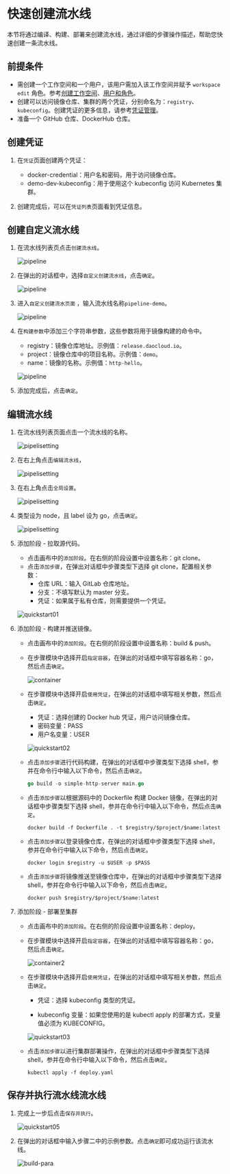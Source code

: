 # 快速创建流水线

本节将通过编译、构建、部署来创建流水线，通过详细的步骤操作描述，帮助您快速创建一条流水线。

## 前提条件

- 需创建一个工作空间和一个用户，该用户需加入该工作空间并赋予 `workspace edit` 角色。参考[创建工作空间](../../ghippo/04UserGuide/02Workspace/workspaces.md)、[用户和角色](../../ghippo/04UserGuide/01access-control/user.md)。
- 创建可以访问镜像仓库、集群的两个凭证，分别命名为：`registry`、`kubeconfig`。创建凭证的更多信息，请参考[凭证管理](../03UserGuide/Pipeline/Credential.md)。
- 准备一个 GitHub 仓库、DockerHub 仓库。

## 创建凭证

1. 在`凭证`页面创建两个凭证：

    - docker-credential：用户名和密码，用于访问镜像仓库。
    - demo-dev-kubeconfig：用于使用这个 kubeconfig 访问 Kubernetes 集群。

2. 创建完成后，可以在`凭证列表`页面看到凭证信息。

## 创建自定义流水线

1. 在流水线列表页点击`创建流水线`。

    ![pipeline](../images/pipelin01.png)

2. 在弹出的对话框中，选择`自定义创建流水线`，点击`确定`。

    ![pipeline](../images/pipelin02.png)

3. 进入`自定义创建流水页面` ，输入流水线名称`pipeline-demo`。

    ![pipeline](../images/pipelin03.png)

4. 在`构建参数`中添加三个字符串参数，这些参数将用于镜像构建的命令中。

    - registry：镜像仓库地址。示例值：`release.daocloud.io`。
    - project：镜像仓库中的项目名称。示例值：`demo`。
    - name：镜像的名称。示例值：`http-hello`。

    ![pipeline](../images/pipelin04.png)

5. 添加完成后，点击`确定`。

## 编辑流水线

1. 在流水线列表页面点击一个流水线的名称。

    ![pipelisetting](../images/editpipe01.png)

2. 在右上角点击`编辑流水线`，

    ![pipelisetting](../images/editpipe02.png)

3. 在右上角点击`全局设置`。

    ![pipelisetting](../images/editpipe03.png)

4. 类型设为 node，且 label 设为 go，点击`确定`。

    ![pipelisetting](../images/editpipe04.png)

5. 添加阶段 - 拉取源代码。

    - 点击画布中的`添加阶段`。在右侧的阶段设置中设置名称：git clone。
    - 点击`添加步骤`，在弹出对话框中步骤类型下选择 git clone，配置相关参数：
        - 仓库 URL：输入 GitLab 仓库地址。
        - 分支：不填写默认为 master 分支。
        - 凭证：如果属于私有仓库，则需要提供一个凭证。

    ![quickstart01](../images/quickstart01.png)

6. 添加阶段 - 构建并推送镜像。

    - 点击画布中的`添加阶段`。在右侧的阶段设置中设置名称：build & push。

    - 在步骤模块中选择开启`指定容器`，在弹出的对话框中填写容器名称：go，然后点击`确定`。

        ![container](../images/container.png)

    - 在步骤模块中选择开启`使用凭证`，在弹出的对话框中填写相关参数，然后点击`确定`。

        - 凭证：选择创建的 Docker hub 凭证，用户访问镜像仓库。
        - 密码变量：PASS
        - 用户名变量：USER

        ![quickstart02](../images/quickstart02.png)

    - 点击`添加步骤`进行代码构建，在弹出的对话框中步骤类型下选择 shell，参并在命令行中输入以下命令，然后点击`确定`。

        ```go
        go build -o simple-http-server main.go
        ```

    - 点击`添加步骤`以根据源码中的 Dockerfile 构建 Docker 镜像，在弹出的对话框中步骤类型下选择 shell，参并在命令行中输入以下命令，然后点击`确定`。

        ```docker
        docker build -f Dockerfile . -t $registry/$project/$name:latest
        ```

    - 点击`添加步骤`以登录镜像仓库，在弹出的对话框中步骤类型下选择 shell，参并在命令行中输入以下命令，然后点击`确定`。

        ```docker
        docker login $registry -u $USER -p $PASS
        ```

    - 点击`添加步骤`将镜像推送至镜像仓库中，在弹出的对话框中步骤类型下选择 shell，参并在命令行中输入以下命令，然后点击`确定`。

        ```docker
        docker push $registry/$project/$name:latest
        ```

7. 添加阶段 - 部署至集群

    - 点击画布中的`添加阶段`。在右侧的阶段设置中设置名称：deploy。

    - 在步骤模块中选择开启`指定容器`，在弹出的对话框中填写容器名称：go，然后点击`确定`。

        ![container2](../images/container2.png)

    - 在步骤模块中选择开启`使用凭证`，在弹出的对话框中填写相关参数，然后点击`确定`。

         - 凭证：选择 kubeconfig 类型的凭证。

         - kubeconfig 变量：如果您使用的是 kubectl apply 的部署方式，变量值必须为 KUBECONFIG。

         ![quickstart03](../images/quickstart03.png)

    - 点击`添加步骤`以进行集群部署操作，在弹出的对话框中步骤类型下选择 shell，参并在命令行中输入以下命令，然后点击`确定`。

        ```shell
        kubectl apply -f deploy.yaml
        ```

## 保存并执行流水线流水线

1. 完成上一步后点击`保存并执行`。

    ![quickstart05](../images/quickstart05.png)

2. 在弹出的对话框中输入步骤二中的示例参数。点击`确定`即可成功运行该流水线。

    ![build-para](../images/build-para.png)
